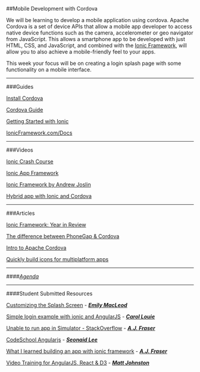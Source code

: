 
##Mobile Development with Cordova

We will be learning to develop a mobile application using cordova. Apache Cordova is a set of device APIs that allow a mobile app developer to access native device functions such as the camera, accelerometer or geo navigator from JavaScript.  This allows a smartphone app to be developed with just HTML, CSS, and JavaScript, and combined with the [Ionic Framework](http://ionicframework.com/), will allow you to also achieve a mobile-friendly feel to your apps.

This week your focus will be on creating a login splash page with some functionality on a mobile interface.

---

###Guides

[Install Cordova](http://cordova.apache.org/docs/en/4.0.0/guide_cli_index.md.html)

[Cordova Guide](http://cordova.apache.org/docs/en/4.0.0/)

[Getting Started with Ionic](http://ionicframework.com/getting-started/)

[IonicFramework.com/Docs](http://ionicframework.com/docs/)

---

###Videos

[Ionic Crash Course](https://www.youtube.com/watch?v=C-UwOWB9Io4&feature=youtu.be)

[Ionic App Framework](https://www.youtube.com/watch?v=nh9EARpk-dc)

[Ionic Framework by Andrew Joslin](https://www.youtube.com/watch?v=ZjPRj2Vp74U)

[Hybrid app with Ionic and Cordova](https://www.youtube.com/watch?v=sCnGSOaaZFo)

---

###Articles

[Ionic Framework: Year in Review](http://ionicframework.com/blog/ionic-one-year-review/)

[The difference between PhoneGap & Cordova](http://phonegap.com/2012/03/19/phonegap-cordova-and-what%E2%80%99s-in-a-name/)

[Intro to Apache Cordova](http://www.informit.com/articles/article.aspx?p=2235541)

[Quickly build icons for multiplatform apps](http://ticons.fokkezb.nl/)

---

####[*Agenda*](../../agenda/january/week-4.md)

---

####Student Submitted Resources

[Customizing the Splash Screen](http://learn.ionicframework.com/formulas/splash-screen/) - [***Emily MacLeod***](http://maggiestcloud.com/)

[Simple login example with ionic and AngularJS](http://devdactic.com/simple-login-example-with-ionic-and-angularjs/) - [***Carol Louie***](http://uitblog.com/)

[Unable to run app in Simulator - StackOverflow](http://stackoverflow.com/questions/25967606/fbsopenapplicationerrordomain-code-4-error) - [***A.J. Fraser***](http://www.startupodyssey.ca/)

[CodeSchool Angularjs](https://www.codeschool.com/paths/javascript#angular-js) - [***Seonaid Lee***](http://seonaidlee.com/)

[What I learned building an app with ionic framework](http://www.betsmartmedia.com/what-i-learned-building-an-app-with-ionic-framework) - [***A.J. Fraser***](http://www.startupodyssey.ca/)

[Video Training for AngularJS, React & D3](https://egghead.io/) - [***Matt Johnston***](http://mattjohnston.in/)
